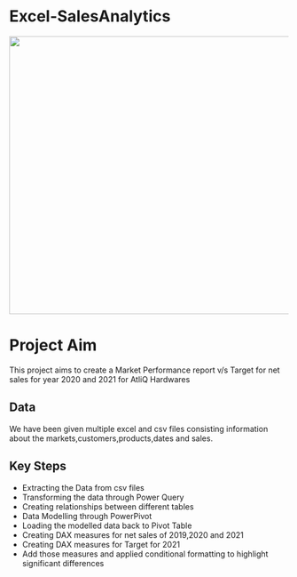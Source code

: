 # Excel-SalesAnalytics
<img src="https://thumbs.dreamstime.com/b/market-segment-focus-group-audience-analysis-tiny-people-research-profile-potential-client-magnifier-divide-consumers-322373661.jpg" height="500" width="1000">
<h1>Project Aim</h1>
<p>This project aims to create a Market Performance report v/s Target for net sales for year 2020 and 2021 for AtliQ Hardwares </p>
<h2>Data</h2>
<p>We have been given multiple excel and csv files consisting information about the markets,customers,products,dates and sales.</p>
<h2>Key Steps</h2>
<ul>
  <li>Extracting the Data from csv files</li>
  <li>Transforming the data through Power Query</li>
  <li>Creating relationships between different tables</li>
  <li>Data Modelling through PowerPivot</li>
  <li>Loading the modelled data back to Pivot Table</li>
  <li>Creating DAX measures for net sales of 2019,2020 and 2021</li>
  <li>Creating DAX measures for Target for 2021</li>
  <li>Add those measures and applied conditional formatting to highlight significant differences</li>
</ul>

